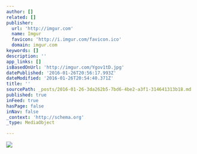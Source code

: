 ```yaml
---
author: []
related: []
publisher:
  url: 'http://imgur.com'
  name: Imgur
  favicon: 'http://i.imgur.com/favicon.ico'
  domain: imgur.com
keywords: []
description: ''
app_links: []
isBasedOnUrl: 'http://imgur.com/Ygov1tD.jpg'
datePublished: '2016-01-26T20:56:17.993Z'
dateModified: '2016-01-26T20:54:40.371Z'
title: ''
sourcePath: _posts/2016-01-26-3da262b5-7bd6-4be2-a3f1-314641313b18.md
published: true
inFeed: true
hasPage: false
inNav: false
_context: 'http://schema.org'
_type: MediaObject

---
```

<article style=""><img src="http://imgur.com/Ygov1tD.jpg" /></article>